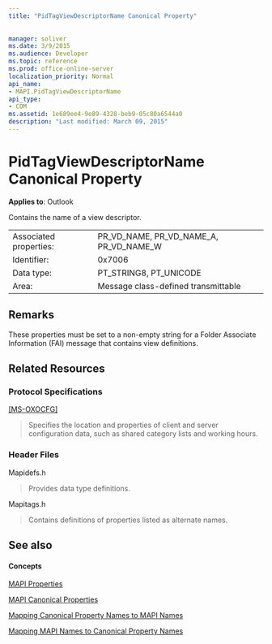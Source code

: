 ```yaml
---
title: "PidTagViewDescriptorName Canonical Property"
 
 
manager: soliver
ms.date: 3/9/2015
ms.audience: Developer
ms.topic: reference
ms.prod: office-online-server
localization_priority: Normal
api_name:
- MAPI.PidTagViewDescriptorName
api_type:
- COM
ms.assetid: 1e689ee4-9e89-4328-beb9-05c80a6544a0
description: "Last modified: March 09, 2015"
---
```


# PidTagViewDescriptorName Canonical Property

  
  
**Applies to**: Outlook 
  
Contains the name of a view descriptor.
  
|||
|:-----|:-----|
|Associated properties:  <br/> |PR_VD_NAME, PR_VD_NAME_A, PR_VD_NAME_W  <br/> |
|Identifier:  <br/> |0x7006  <br/> |
|Data type:  <br/> |PT_STRING8, PT_UNICODE  <br/> |
|Area:  <br/> |Message class-defined transmittable  <br/> |
   
## Remarks

These properties must be set to a non-empty string for a Folder Associate Information (FAI) message that contains view definitions.
  
## Related Resources

### Protocol Specifications

[[MS-OXOCFG]](http://msdn.microsoft.com/library/7d466dd5-c156-4da9-9a01-75c78e7e1a67%28Office.15%29.aspx)
  
> Specifies the location and properties of client and server configuration data, such as shared category lists and working hours.
    
### Header Files

Mapidefs.h
  
> Provides data type definitions.
    
Mapitags.h
  
> Contains definitions of properties listed as alternate names.
    
## See also

#### Concepts

[MAPI Properties](mapi-properties.md)
  
[MAPI Canonical Properties](mapi-canonical-properties.md)
  
[Mapping Canonical Property Names to MAPI Names](mapping-canonical-property-names-to-mapi-names.md)
  
[Mapping MAPI Names to Canonical Property Names](mapping-mapi-names-to-canonical-property-names.md)


